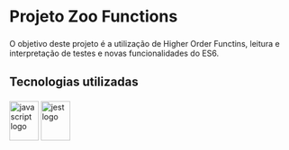 <h1 align="left">Projeto Zoo Functions</h1>

###

<p align="left">O objetivo deste projeto é a utilização de Higher Order Functins, leitura e interpretação de testes e novas funcionalidades do ES6.</p>

###

<h2 align="left">Tecnologias utilizadas</h2>

###

<div align="left">
  <img src="https://cdn.jsdelivr.net/gh/devicons/devicon/icons/javascript/javascript-original.svg" height="70" width="52" alt="javascript logo"  />
  <img src="https://cdn.jsdelivr.net/gh/devicons/devicon/icons/jest/jest-plain.svg" height="70" width="52" alt="jest logo"  />
</div>

###
